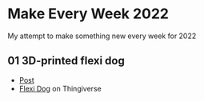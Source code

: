# Make Every Week 2022

My attempt to make something new every week for 2022

## 01 3D-printed flexi dog

- [Post](https://johnkeefe.net/make-every-week-returns)
- [Flexi Dog](https://www.thingiverse.com/thing:2810483/files) on Thingiverse


